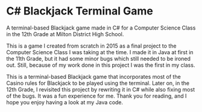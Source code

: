 # C# Blackjack Terminal Game
A terminal-based Blackjack game made in C# for a Computer Science Class in the 12th Grade at 
Milton District High School.

This is a game I created from scratch in 2015 as a final project to the Computer Science Class
I was taking at the time. I made it in Java at first in the 11th Grade, but it had some minor 
bugs which still needed to be ironed out. Still, because of my work done in this project I was
the first in my class.

This is a terminal-based Blackjack game that incorporates most of the Casino rules for Blackjack
to be played using the terminal. Later on, in the 12th Grade, I revisited this project by rewriting
it in C# while also fixing most of the bugs. It was a fun experience for me. Thank you for reading,
and I hope you enjoy having a look at my Java code.
